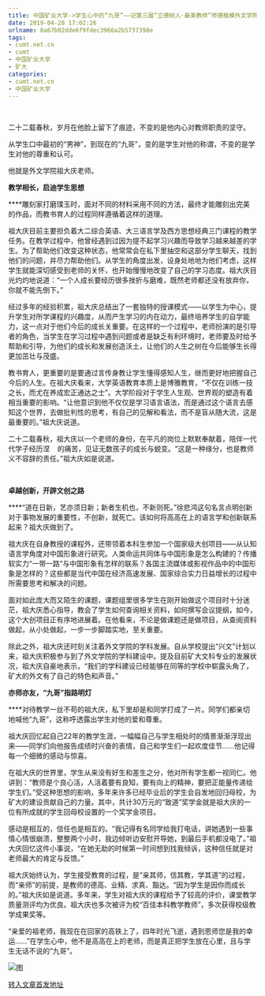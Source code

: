 ```yaml
---
title: 中国矿业大学->学生心中的“九哥”——记第三届“立德树人·最美教师”师德楷模外文学院祖大庆 | cumt.net.cn
date: 2019-04-28 17:02:26
urlname: 8a67b02dde6f9fdec3966a2b5737398e
tags: 
- cumt.net.cn
- cumt
- 中国矿业大学
- 矿大
categories:
- cumt.net.cn
- 中国矿业大学
---
```


  

二十二载春秋，岁月在他脸上留下了痕迹，不变的是他内心对教师职责的坚守。

从学生口中最初的“男神”，到现在的“九哥”，变的是学生对他的称谓，不变的是学生对他的尊重和认可。

他就是外文学院祖大庆老师。

**教学相长，启迪学生思想**

****雕刻家打磨璞玉时，面对不同的材料采用不同的方法，最终才能雕刻出完美的作品，而教书育人的过程同样遵循着这样的道理。

祖大庆目前主要担负着大二综合英语、大三语言学及西方思想经典三门课程的教学任务。在教学过程中，他曾经遇到过因为提不起学习兴趣而导致学习越来越差的学生。为了帮助他们改变这种状态，他常常会在私下里抽空和这部分学生聊天，找到他们的问题，并尽力帮助他们。从学生的角度出发，设身处地地为他们考虑，这样学生就能深切感受到老师的关怀，也开始慢慢地改变了自己的学习态度。祖大庆目光灼灼地说道：“一个人成长要经历很多挫折与磨难，既然老师都还没有放弃你，你就不能先倒下。”

经过多年的经验积累，祖大庆总结出了一套独特的授课模式——以学生为中心，提升学生对所学课程的兴趣度，从而产生学习的内在动力，最终培养学生的自学能力，这一点对于他们今后的成长关重要。在这样的一个过程中，老师扮演的是引导者的角色，当学生在学习过程中遇到问题或者是缺乏有利环境时，老师要及时给予帮助和引导，为他们的成长和发展创造沃土，让他们的人生之树在今后能够生长得更加茁壮与茂盛。

教书育人，更重要的是要通过言传身教让学生懂得感知人生，继而更好地把握自己今后的人生。在祖大庆看来，大学英语教育本质上是博雅教育，“不仅在训练一技之长，而尤在养成宏正通达之士”。大学阶段对于学生人生观、世界观的塑造有着相当重要的影响。“让他意识到他不仅仅是学习语言语法，而是通过这个语言去感知这个世界，去做批判性的思考，有自己的见解和看法，而不是盲从随大流，这是最重要的。”祖大庆说道。

二十二载春秋，祖大庆以一个老师的身份，在平凡的岗位上默默奉献着，陪伴一代代学子经历涅    的痛苦，见证无数孩子的成长与蜕变。“这是一种缘分，也是教师义不容辞的责任。”祖大庆如是说道。

  

**卓越创新，开辟文创之路**

****“道在日新，艺亦须日新；新者生机也，不新则死。”徐悲鸿这句名言点明创新对于事物发展的重要性，不创新，就死亡。该如何将高高在上的语言学和创新联系起来？祖大庆做到了。

祖大庆在自身教授的课程外，还带领着本科生参加一个国家级大创项目——从认知语言学角度对中国形象进行研究。人类命运共同体与中国形象是怎么构建的？传播软实力“一带一路”与中国形象有怎样的联系？各国主流媒体或影视作品中的中国形象是怎样的？这些都是当代中国在经济高速发展、国家综合实力日益增长的过程中所需要思考和解决的问题。

面对如此庞大而又陌生的课题，课题组里很多学生在刚开始做这个项目时十分迷茫，祖大庆悉心指导，教会了学生如何查询相关资料，如何撰写会议提纲，如今，这个大创项目正有序地进展着。在他看来，不论是做课题还是做项目，从查阅资料做起，从小处做起，一步一步脚踏实地，至关重要。

除此之外，祖大庆还时刻关注着外文学院的学科发展。自从学校提出“兴文”计划以来，祖大庆积极参与到了外文学院的学科建设中。提及目前矿大文科专业的发展状况，祖大庆自豪地表示，“我们的学科建设已经能够在同等的学校中崭露头角了，矿大的外文有了自己的特色和声音。”

**亦师亦友，“九哥”指路明灯**

****对待教学一丝不苟的祖大庆，私下里却是和同学打成了一片。同学们都亲切地喊他“九哥”，这称呼透露出学生对他的爱和尊重。

祖大庆回忆起自己22年的教学生涯，一幅幅自己与学生相处时的情景渐渐浮现出来——同学们向他报告成绩时兴奋的表情，自己和学生们一起欢度佳节……他记得每一个细微的感动与惊喜。

在祖大庆的世界里，学生从来没有好生和差生之分，他对所有学生都一视同仁。他讲到：“教师是个良心活，人活着要有良知，要有向上的精神，要把正能量传递给学生们。”受这种思想的影响，多年来许多已经毕业后的学生会自发地回归母校，为矿大的建设贡献自己的力量。其中，共计30万元的“致道”奖学金就是祖大庆的一位有所成就的学生回母校设置的一个奖学金项目。

感动是相互的，信任也是相互的。“我记得有名同学给我打电话，讲她遇到一些事情心情很崩溃，整整两个小时，我边倾听边安慰开导她，到最后手机都没电了。”祖大庆回忆这件小事说，“在她无助的时候第一时间想到找我倾诉，这种信任就是对老师最大的肯定与反馈。”

祖大庆始终认为，学生接受教育的过程，是“亲其师，信其教，学其道”的过程，而“亲师”的前提，是教师的德高、业精、求真、豁达。“因为学生是因你而成长的。”祖大庆如是说道。多年来，学生对祖大庆的课程给予了较高的评价，课堂教学质量测评均为优良。祖大庆也多次被评为校“百佳本科教学教师”，多次获得校级教学成果奖等。

“亲爱的祖老师，我现在在回家的高铁上了，四年时光飞逝，遇到恩师您是我的幸运……”在学生心中，他不是高高在上的老师，而是真正把学生放在心里，且与学生无话不说的“九哥”。

![图](http://xwzx.cumt.edu.cn/_upload/article/images/ad/b4/ab41023a49828dd9420f65d1fe99/2fbd8cb8-8a2d-40b0-bcd2-8474a3d8f241.jpg)

[转入文章首发地址](http://xwzx.cumt.edu.cn/7d/e4/c521a490980/page.htm)